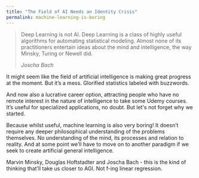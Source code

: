 ```yaml
---
title: "The Field of AI Needs an Identity Crisis"
permalink: machine-learning-is-boring
---
```


> Deep Learning is not AI. Deep Learning is a class of highly useful algorithms for automating statistical modeling. Almost none of its practitioners entertain ideas about the mind and intelligence, the way Minsky, Turing or Newell did.
> 
> <cite>Joscha Bach</cite>

It might seem like the field of artificial intelligence is making great progress at the moment. But it’s a mess.
Glorified statistics labeled with buzzwords.

And now also a lucrative career option, attracting people who have no remote interest in the nature of intelligence to take some Udemy courses. It’s useful for specialized applications, no doubt. But let's not forget why we started. 

Because whilst useful, machine learning is also very boring! It doesn’t require any deeper philosophical understanding of the problems themselves. No understanding of the mind, its processes and relation to reality. And at some point we’ll have to move on to another paradigm if we seek to create artificial general intelligence.

Marvin Minsky, Douglas Hoftstadter and Joscha Bach - this is the kind of thinking that’ll take us closer to AGI. Not f-ing linear regression.
